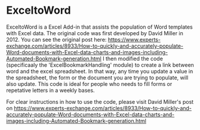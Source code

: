 # ExceltoWord

ExceltoWord is a Excel Add-in that assists the population of Word templates with Excel data. The original code was first developed by David Miller in 2012. You can see the original post here: https://www.experts-exchange.com/articles/8933/How-to-quickly-and-accurately-populate-Word-documents-with-Excel-data-charts-and-images-including-Automated-Bookmark-generation.html
I then modified the code (specificaaly the 'ExcelBookmarkHandling' module) to create a link between word and the excel spreadsheet. In that way, any time you update a value in the spreadsheet, the form or the document you are trying to populate, will also update. 
This code is ideal for people who needs to fill forms or repetative letters in a weekly bases. 

For clear instructions in how to use the code, please visit David Miller's post on https://www.experts-exchange.com/articles/8933/How-to-quickly-and-accurately-populate-Word-documents-with-Excel-data-charts-and-images-including-Automated-Bookmark-generation.html

